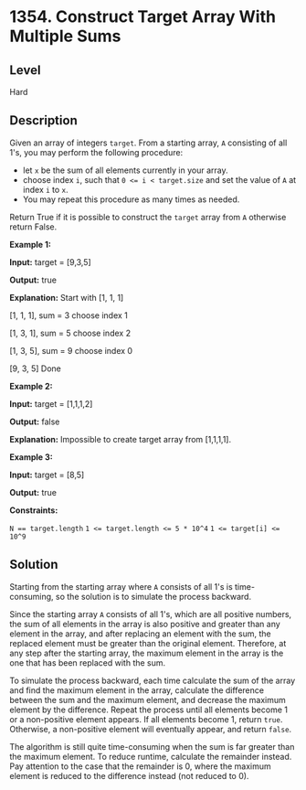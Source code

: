 # 1354. Construct Target Array With Multiple Sums
## Level
Hard

## Description
Given an array of integers `target`. From a starting array, `A` consisting of all 1's, you may perform the following procedure:

* let `x` be the sum of all elements currently in your array.
* choose index `i`, such that `0 <= i < target.size` and set the value of `A` at index `i` to `x`.
* You may repeat this procedure as many times as needed.

Return True if it is possible to construct the `target` array from `A` otherwise return False.

**Example 1:**

**Input:** target = [9,3,5]

**Output:** true

**Explanation:** Start with [1, 1, 1] 

[1, 1, 1], sum = 3 choose index 1

[1, 3, 1], sum = 5 choose index 2

[1, 3, 5], sum = 9 choose index 0

[9, 3, 5] Done

**Example 2:**

**Input:** target = [1,1,1,2]

**Output:** false

**Explanation:** Impossible to create target array from [1,1,1,1].

**Example 3:**

**Input:** target = [8,5]

**Output:** true

**Constraints:**

`N == target.length`
`1 <= target.length <= 5 * 10^4`
`1 <= target[i] <= 10^9`

## Solution
Starting from the starting array where `A` consists of all 1's is time-consuming, so the solution is to simulate the process backward.

Since the starting array `A` consists of all 1's, which are all positive numbers, the sum of all elements in the array is also positive and greater than any element in the array, and after replacing an element with the sum, the replaced element must be greater than the original element. Therefore, at any step after the starting array, the maximum element in the array is the one that has been replaced with the sum.

To simulate the process backward, each time calculate the sum of the array and find the maximum element in the array, calculate the difference between the sum and the maximum element, and decrease the maximum element by the difference. Repeat the process until all elements become 1 or a non-positive element appears. If all elements become 1, return `true`. Otherwise, a non-positive element will eventually appear, and return `false`.

The algorithm is still quite time-consuming when the sum is far greater than the maximum element. To reduce runtime, calculate the remainder instead. Pay attention to the case that the remainder is 0, where the maximum element is reduced to the difference instead (not reduced to 0).
